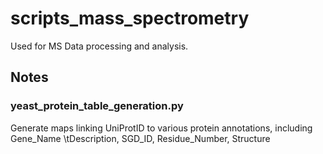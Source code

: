 # scripts_mass_spectrometry
Used for MS Data processing and analysis.

## Notes
### yeast_protein_table_generation.py
Generate maps linking UniProtID to various protein annotations, including<br>
Gene_Name
\tDescription, SGD_ID, Residue_Number, Structure

